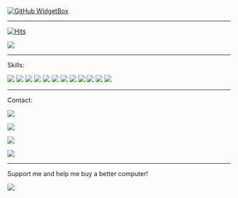 [![GitHub WidgetBox](https://github-widgetbox.vercel.app/api/profile?username=tech35&data=followers,repositories,stars,commits)](https://github.com/Jurredr/github-widgetbox)

----------

[![Hits](https://hits.seeyoufarm.com/api/count/incr/badge.svg?url=https%3A%2F%2Ftech35.github.io&count_bg=%2379C83D&title_bg=%23555555&icon=github.svg&icon_color=%23E7E7E7&title=Site+Views&edge_flat=true)](https://hits.seeyoufarm.com)

[![](https://img.shields.io/badge/GitHub-100000?style=for-the-badge&logo=github&logoColor=white)](https://github.com/tech35)

----------

Skills:

<img src="https://img.shields.io/badge/Dart-0175C2?style=for-the-badge&logo=dart&logoColor=white">  

<img src="https://img.shields.io/badge/Python-3776AB?style=for-the-badge&logo=python&logoColor=white"> 

<img src="https://img.shields.io/badge/HTML5-E34F26?style=for-the-badge&logo=html5&logoColor=white">

<img src="https://img.shields.io/badge/Markdown-000000?style=for-the-badge&logo=markdown&logoColor=white">

<img src="https://img.shields.io/badge/Flask-000000?style=for-the-badge&logo=flask&logoColor=white">

<img src="https://img.shields.io/badge/Django-092E20?style=for-the-badge&logo=django&logoColor=white"> 

<img src="https://img.shields.io/badge/JavaScript-323330?style=for-the-badge&logo=javascript&logoColor=F7DF1E">

<img src= "https://img.shields.io/badge/Jupyter-F37626.svg?&style=for-the-badge&logo=Jupyter&logoColor=white">

<img src= "https://img.shields.io/badge/Rust-000000?style=for-the-badge&logo=rust&logoColor=white"> 

<img src= "https://img.shields.io/badge/Solidity-e6e6e6?style=for-the-badge&logo=solidity&logoColor=black">

<img src= "https://img.shields.io/badge/polkadot-E6007A?style=for-the-badge&logo=polkadot&logoColor=000">

<img src= "https://img.shields.io/badge/Ethereum-3C3C3D?style=for-the-badge&logo=Ethereum&logoColor=white">

----------

Contact:

<a href = "mailto:asgharbilawal6@gmail.com"><img src="https://img.shields.io/badge/Gmail-D14836?style=for-the-badge&logo=gmail&logoColor=white"></a>

<a href = "mailto:35tech@protonmail.com"><img src ="https://img.shields.io/badge/ProtonMail-8B89CC?style=for-the-badge&logo=protonmail&logoColor=white"></a>

<a href = "https://reddit.com/user/tech35/"><img src="https://img.shields.io/badge/Reddit-FF4500?style=for-the-badge&logo=reddit&logoColor=white"></a>  

<a href = "https://app.gitter.im/#/room/#tech35_community:gitter.im"><img src="https://img.shields.io/badge/%20GiTTER-red?style=for-the-badge&logo=gitter"></a>

----------

Support me and help me buy a better computer!

<a href = "https://cash.app/$tech3510"><img src = "https://img.shields.io/badge/CASHAPP-Support%20Me!-brightgreen?style=for-the-badge&logo=cashapp">
